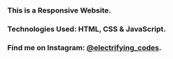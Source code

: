 ### This is a Responsive Website.

### Technologies Used: HTML, CSS & JavaScript.

### Find me on Instagram: [@electrifying_codes][Instagram].

[Instagram]: https://www.instagram.com/electrifying_codes